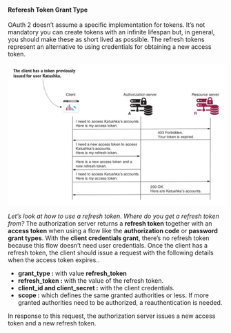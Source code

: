 #### Referesh Token Grant Type

OAuth 2 doesn’t assume a specific implementation for tokens. It’s not mandatory you can create tokens with an infinite lifespan but, in general, you should make these as short lived as possible. The refresh tokens represent an alternative to using credentials for obtaining a new access token.

![refresh](../images/Refresh.png)

*Let’s look at how to use a refresh token. Where do you get a refresh token from?* 
The authorization server returns a **refresh token** together with an **access token** when using a flow like the **authorization code** or **password grant types**. With the **client credentials grant**, there’s no refresh token because this flow doesn’t need user credentials. Once the client has a refresh token, the client should issue a request with the following details when the access token expires..
- **grant_type :** with value **refresh_token**
- **refresh_token :** with the value of the refresh token.
- **client_id and client_secret :** with the client credentials.
- **scope :**  which defines the same granted authorities or less. If more granted authorities need to be authorized, a reauthentication is needed.

In response to this request, the authorization server issues a new access token and a new refresh token.
